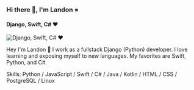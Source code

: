### Hi there 👋, I'm Landon =
#### Django, Swift, C# ❤️
![Django, Swift, C# ❤️](https://pbs.twimg.com/profile_banners/283094619/1696099958/1500x500)

Hey I'm Landon 👋 I work as a fullstack Django (Python) developer. I love learning and exposing myself to new languages. My favorites are Swift, Python, and C#. 


Skills: Python / JavaScript / Swift / C# / Java / Kotlin / HTML / CSS / PostgreSQL / Linux

